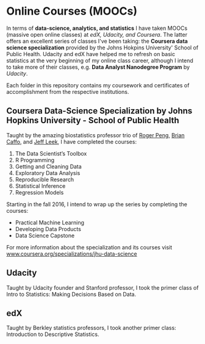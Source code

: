 # Online Courses (MOOCs)
In terms of __data-science, analytics, and statistics__ I have taken MOOCs (massive open online classes) at _edX, Udacity, and Coursera_.
The latter offers an excellent series of classes I've been taking: the __Coursera data science specialization__ provided by the Johns Hokpins University' School of Public Health.
Udacity and edX have helped me to refresh on basic statistics at the very beginning of my online class career, although I intend to take more of their classes, e.g. __Data Analyst Nanodegree Program__ by _Udacity_.

Each folder in this repository contains my coursework and certificates of accomplishment from the respective institutions.

## Coursera Data-Science Specialization by Johns Hopkins University - School of Public Health

Taught by the amazing biostatistics professor trio of [Roger Peng](https://www.coursera.org/instructor/rdpeng), [Brian Caffo](https://www.coursera.org/instructor/~47), and [Jeff Leek](https://www.coursera.org/instructor/~315), I have completed the courses:

1. The Data Scientist’s Toolbox
2. R Programming
3. Getting and Cleaning Data
4. Exploratory Data Analysis
5. Reproducible Research
6. Statistical Inference
7. Regression Models

Starting in the fall 2016, I intend to wrap up the series by completing the courses:

* Practical Machine Learning
* Developing Data Products
* Data Science Capstone


For more information about the specialization and its courses visit www.coursera.org/specializations/jhu-data-science

## Udacity

Taught by Udacity founder and Stanford professor, I took the primer class of Intro to Statistics: Making Decisions Based on Data.

## edX

Taught by Berkley statistics professors, I took another primer class: Introduction to Descriptive Statistics.
